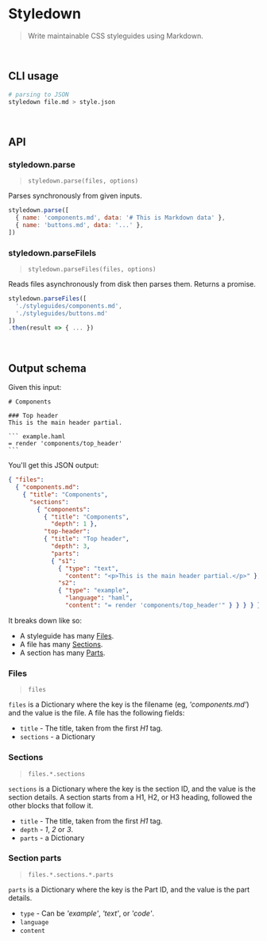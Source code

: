 # Styledown

> Write maintainable CSS styleguides using Markdown.

<br>

## CLI usage

```sh
# parsing to JSON
styledown file.md > style.json
```

<br>

API
---

### styledown.parse

> `styledown.parse(files, options)`

Parses synchronously from given inputs.

```js
styledown.parse([
  { name: 'components.md', data: '# This is Markdown data' },
  { name: 'buttons.md', data: '...' },
])
```

### styledown.parseFilels

> `styledown.parseFiles(files, options)`

Reads files asynchronously from disk then parses them. Returns a promise.

```js
styledown.parseFiles([
  './styleguides/components.md',
  './styleguides/buttons.md'
])
.then(result => { ... })
```

<br>

Output schema
-------------

Given this input:

    # Components

    ### Top header
    This is the main header partial.

    ``` example.haml
    = render 'components/top_header'
    ```

You'll get this JSON output:

```json
{ "files":
  { "components.md":
    { "title": "Components",
      "sections":
        { "components":
          { "title": "Components",
            "depth": 1 },
          "top-header":
          { "title": "Top header",
            "depth": 3,
            "parts":
            { "s1":
              { "type": "text",
                "content": "<p>This is the main header partial.</p>" },
              "s2":
              { "type": "example",
                "language": "haml",
                "content": "= render 'components/top_header'" } } } } } } }
```

It breaks down like so:

- A styleguide has many [Files](#files).
- A file has many [Sections](#sections).
- A section has many [Parts](#parts).

### Files

> `files`

`files` is a Dictionary where the key is the filename (eg, _'components.md'_) and the value is the file.
A file has the following fields:

- `title` - The title, taken from the first *H1* tag.
- `sections` - a Dictionary

### Sections

> `files.*.sections`

`sections` is a Dictionary where the key is the section ID, and the value is the section details. A section starts from a H1, H2, or H3 heading, followed the other blocks that follow it.

- `title` - The title, taken from the first *H1* tag.
- `depth` - _1_, _2_ or _3_.
- `parts` - a Dictionary

### Section parts

> `files.*.sections.*.parts`

`parts` is a Dictionary where the key is the Part ID, and the value is the part details.

- `type` - Can be _'example'_, _'text'_, or _'code'_.
- `language`
- `content`

